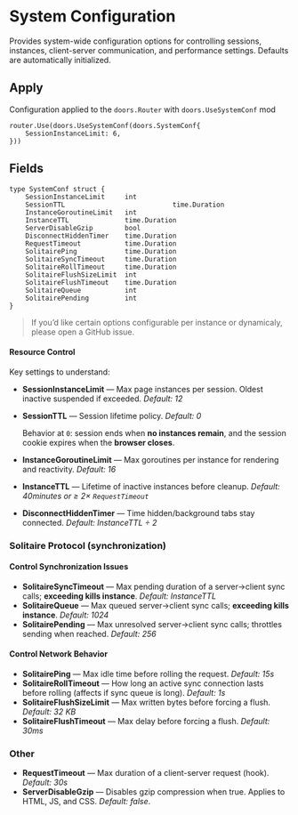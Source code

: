 # System Configuration 

Provides system-wide configuration options for controlling sessions, instances, client-server communication, and performance settings. Defaults are automatically initialized. 

## Apply

Configuration applied to the `doors.Router` with `doors.UseSystemConf` mod

```templ
router.Use(doors.UseSystemConf(doors.SystemConf{
	SessionInstanceLimit: 6,
}))
```

## Fields

```templ
type SystemConf struct {
	SessionInstanceLimit     int
	SessionTTL							 time.Duration
	InstanceGoroutineLimit   int
	InstanceTTL              time.Duration
	ServerDisableGzip        bool
	DisconnectHiddenTimer    time.Duration
	RequestTimeout           time.Duration
	SolitairePing            time.Duration
	SolitaireSyncTimeout     time.Duration
	SolitaireRollTimeout     time.Duration
	SolitaireFlushSizeLimit  int
	SolitaireFlushTimeout    time.Duration
	SolitaireQueue           int
	SolitairePending         int
}

```
> If you’d like certain options configurable per instance or dynamicaly, please open a GitHub issue.

#### Resource Control

Key settings to understand:

- **SessionInstanceLimit** — Max page instances per session. Oldest inactive suspended if exceeded.
   *Default: 12*
   
- **SessionTTL** — Session lifetime policy. *Default: 0*
   
   Behavior at `0`: session ends when **no instances remain**, and the session cookie expires when the **browser closes**.
   
- **InstanceGoroutineLimit** — Max goroutines per instance for rendering and reactivity.
   *Default: 16*
   
- **InstanceTTL** — Lifetime of inactive instances before cleanup.
   *Default: 40minutes or ≥ 2× `RequestTimeout`*
   
- **DisconnectHiddenTimer** — Time hidden/background tabs stay connected.
   *Default: InstanceTTL ÷ 2*

### Solitaire Protocol (synchronization)

#### Control Synchronization Issues 

- **SolitaireSyncTimeout** — Max pending duration of a server→client sync calls; **exceeding kills instance**.
   *Default: InstanceTTL*
- **SolitaireQueue** —  Max queued server→client sync calls; **exceeding kills instance**.
   *Default: 1024*
- **SolitairePending** —  Max unresolved server→client sync calls; throttles sending when reached.
   *Default: 256*

#### Control Network Behavior

- **SolitairePing** — Max idle time before rolling the request. *Default: 15s*
- **SolitaireRollTimeout** — How long an active sync connection lasts before rolling (affects if sync queue is long).
   *Default: 1s*
- **SolitaireFlushSizeLimit** — Max written bytes before forcing a flush.
   *Default: 32 KB*
- **SolitaireFlushTimeout** — Max delay before forcing a flush.
   *Default: 30ms*

### Other

* **RequestTimeout** — Max duration of a client-server request (hook).
   *Default: 30s*
* **ServerDisableGzip** — Disables gzip compression when true. Applies to HTML, JS, and CSS.
   *Default: false*.

